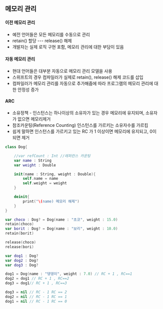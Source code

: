 ## 메모리 관리
#### 이전 메모리 관리
- 예전 언어들은 모든 메모리를 수동으로 관리
- retain() 할당 --- release() 해제
- 개발자는 실제 로직 구현 포함, 메모리 관리에 대한 부담이 있음
#### 자동 메모리 관리
- 현대 언어들은 대부분 자동으로 메모리 관리 모델을 사용
- 스위프트의 경우 컴파일러가 실제로 retain(), release() 해제 코드를 삽입
- 컴파일러가 메모리 관리를 자동으로 추가해줌에 따라 프로그램의 메모리 관리에 대한 안정성 증가

#### ARC
- 소유정책 - 인스턴스는 하나이상의 소유자가 있는 경우 메모리에 유지되며, 소유자가 없으면 메모리제거
- 참조카운팅(Reference Counting) 인스턴스를 가르키는 소유자수를 가르킴
- 쉽게 말하면 인스턴스를 가르키고 있는 RC 가 1 이상이면 메모리에 유지되고, 0이 되면 제거

```swift
class Dog{

	//var refCount : Int //레퍼런스 카운팅
	var name : String
	var weight : Double

	init(name : String, weight : Double){
		self.name = name
		self.weight = weight
	}

	deinit{
		print("\(name) 메모리 해제")
	}
}

var choco : Dog? = Dog(name : "초코", weight : 15.0)
retain(choco)
var borit : Dog? = Dog(name : "보리", weight : 10.0)
retain(borit)

release(choco)
release(bori)
```

```swift
var dog1 : Dog?
var dog2 : Dog?
var dog3 : Dog?

dog1 = Dog(name : "댕댕이", weight : 7.0) // RC + 1 , RC==1
dog2 = dog1 // RC + 1 , RC==2
dog3 = dog1// RC + 1 , RC==3

dog3 = nil // RC - 1 RC == 2
dog2 = nil // RC - 1 RC == 1
dog1 = nil // RC - 1 RC == 0 


```